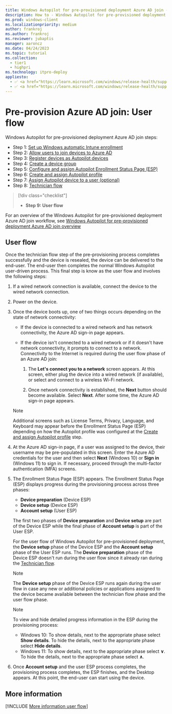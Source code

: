 ```yaml
---
title: Windows Autopilot for pre-provisioned deployment Azure AD join - Step 8 of 9 - User flow
description: How to - Windows Autopilot for pre-provisioned deployment Azure AD join - Step 8 of 9 - User flow.
ms.prod: windows-client
ms.localizationpriority: medium
author: frankroj
ms.author: frankroj
ms.reviewer: jubaptis
manager: aaroncz
ms.date: 04/24/2023
ms.topic: tutorial
ms.collection: 
  - tier1
  - highpri
ms.technology: itpro-deploy
appliesto:
  - ✅ <a href="https://learn.microsoft.com/windows/release-health/supported-versions-windows-client" target="_blank">Windows 11</a>
  - ✅ <a href="https://learn.microsoft.com/windows/release-health/supported-versions-windows-client" target="_blank">Windows 10</a>
---
```


# Pre-provision Azure AD join: User flow

Windows Autopilot for pre-provisioned deployment Azure AD join steps:
- Step 1: [Set up Windows automatic Intune enrollment](azure-ad-join-automatic-enrollment.md)
- Step 2: [Allow users to join devices to Azure AD](azure-ad-join-allow-users-to-join.md)
- Step 3: [Register devices as Autopilot devices](azure-ad-join-register-device.md)
- Step 4: [Create a device group](azure-ad-join-device-group.md)
- Step 5: [Configure and assign Autopilot Enrollment Status Page (ESP)](azure-ad-join-esp.md)
- Step 6: [Create and assign Autopilot profile](azure-ad-join-autopilot-profile.md)
- Step 7: [Assign Autopilot device to a user (optional)](azure-ad-join-assign-device-to-user.md)
- Step 8: [Technician flow](azure-ad-join-technician-flow.md)
> [!div class="checklist"]
> - **Step 9: User flow**

For an overview of the Windows Autopilot for pre-provisioned deployment Azure AD join workflow, see [Windows Autopilot for pre-provisioned deployment Azure AD join overview](azure-ad-join-workflow.md#workflow)

## User flow

Once the technician flow step of the pre-provisioning process completes successfully and the device is resealed, the device can be delivered to the end-user. The end-user then completes the normal Windows Autopilot user-driven process. This final step is know as the user flow and involves the following steps:

1. If a wired network connection is available, connect the device to the wired network connection.

1. Power on the device.

1. Once the device boots up, one of two things occurs depending on the state of network connectivity:

   - If the device is connected to a wired network and has network connectivity, the Azure AD sign-in page appears.

   - If the device isn't connected to a wired network or if it doesn't have network connectivity, it prompts to connect to a network. Connectivity to the Internet is required during the user flow phase of an Azure AD join:

     1. The **Let's connect you to a network** screen appears. At this screen, either plug the device into a wired network (if available), or select and connect to a wireless Wi-Fi network.

     1. Once network connectivity is established, the **Next** button should become available. Select **Next**. After some time, the Azure AD sign-in page appears.

    > [!NOTE]
    >
    > Additional screens such as License Terms, Privacy, Language, and Keyboard may appear before the Enrollment Status Page (ESP) depending on how the Autopilot profile was configured at the [Create and assign Autopilot profile](azure-ad-join-autopilot-profile.md) step.

1. At the Azure AD sign-in page, if a user was assigned to the device, their username may be pre-populated in this screen. Enter the Azure AD credentials for the user and then select **Next** (Windows 10) or **Sign in** (Windows 11) to sign in. If necessary, proceed through the multi-factor authentication (MFA) screens.

1. The Enrollment Status Page (ESP) appears. The Enrollment Status Page (ESP) displays progress during the provisioning process across three phases:

   - **Device preparation** (Device ESP)
   - **Device setup** (Device ESP)
   - **Account setup** (User ESP)

    The first two phases of **Device preparation** and **Device setup** are part of the Device ESP while the final phase of **Account setup** is part of the User ESP.

    For the user flow of Windows Autopilot for pre-provisioned deployment, the **Device setup** phase of the Device ESP and the **Account setup** phase of the User ESP runs. The **Device preparation** phase of the Device ESP doesn't run during the user flow since it already ran during the [Technician flow](azure-ad-join-technician-flow.md).

    > [!NOTE]
    >
    > The **Device setup** phase of the Device ESP runs again during the user flow in case any new or additional policies or applications assigned to the device became available between the technician flow phase and the user flow phase.

    > [!NOTE]
    >
    > To view and hide detailed progress information in the ESP during the provisioning process:
    >
    > - Windows 10: To show details, next to the appropriate phase select **Show details**. To hide the details, next to the appropriate phase select **Hide details**.
    > - Windows 11: To show details, next to the appropriate phase select **∨**. To hide the details, next to the appropriate phase select **∧**.

1. Once **Account setup** and the user ESP process completes, the provisioning process completes, the ESP finishes, and the Desktop appears. At this point, the end-user can start using the device.

## More information

[!INCLUDE [More information user flow](../includes/more-info-user-flow.md)]
